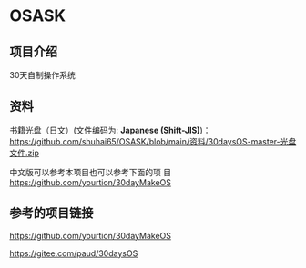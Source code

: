 # OSASK

## 项目介绍

30天自制操作系统

## 资料

书籍光盘（日文）(文件编码为: **Japanese (Shift-JIS)**)：
 https://github.com/shuhai65/OSASK/blob/main/资料/30daysOS-master-光盘文件.zip 

中文版可以参考本项目也可以参考下面的项
目
https://github.com/yourtion/30dayMakeOS

## 参考的项目链接

https://github.com/yourtion/30dayMakeOS

https://gitee.com/paud/30daysOS

